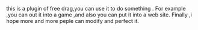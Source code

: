 this is a plugin of free drag,you can use it to do something .
For example ,you can out it into a game ,and also you can put it into a web site.
Finally ,i hope more and more peple can modify and perfect it.
